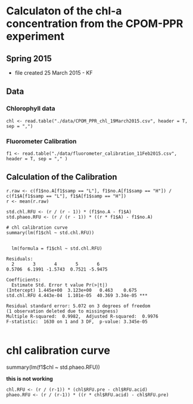 # Calculaton of the chl-a concentration from the CPOM-PPR experiment

## Spring 2015

* file created 25 March 2015 - KF

## Data

### Chlorophyll data

    chl <- read.table("./data/CPOM_PPR_chl_19March2015.csv", header = T, sep = ",")

### Fluorometer Calibration

    f1 <- read.table("./data/fluorometer_calibration_11Feb2015.csv", header = T, sep = "," )

## Calculation of the Calibration


    r.raw <- c(f1$no.A[f1$samp == "L"], f1$no.A[f1$samp == "H"]) / c(f1$A[f1$samp == "L"], f1$A[f1$samp == "H"])
    r <- mean(r.raw)

    std.chl.RFU <- (r / (r - 1)) * (f1$no.A - f1$A)
    std.phaeo.RFU <- (r / (r - 1)) * ((r * f1$A) - f1$no.A)

    # chl calibration curve
    summary(lm(f1$chl ~ std.chl.RFU))

~~~~~
  
  lm(formula = f1$chl ~ std.chl.RFU)

Residuals:
  2       3       4       5       6 
0.5706  6.1991 -1.5743  0.7521 -5.9475 

Coefficients:
  Estimate Std. Error t value Pr(>|t|)    
(Intercept) 1.445e+00  3.123e+00   0.463    0.675    
std.chl.RFU 4.443e-04  1.101e-05  40.369 3.34e-05 ***

Residual standard error: 5.072 on 3 degrees of freedom
(1 observation deleted due to missingness)
Multiple R-squared:  0.9982,  Adjusted R-squared:  0.9976 
F-statistic:  1630 on 1 and 3 DF,  p-value: 3.345e-05
  
~~~~~
  
  # chl calibration curve
  summary(lm(f1$chl ~ std.phaeo.RFU))

**this is not working**


    chl.RFU <- (r / (r-1)) * (chl$RFU.pre - chl$RFU.acid)
    phaeo.RFU <- (r / (r-1)) * ((r * chl$RFU.acid) - chl$RFU.pre)
     

